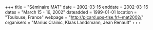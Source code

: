 +++
title = "Séminaire MAT"
date = 2002-03-15
enddate = 2002-03-16
dates = "March 15 - 16, 2002"
dateadded = 1999-01-01
location = "Toulouse, France"
webpage = "http://picard.ups-tlse.fr/~mat2002/"
organisers = "Marius Crainic, Klaas Landsmann, Jean Renault"
+++
